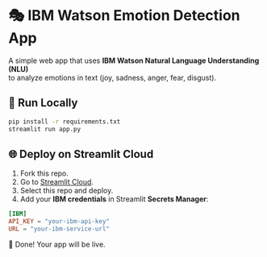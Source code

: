 # 🎭 IBM Watson Emotion Detection App

A simple web app that uses **IBM Watson Natural Language Understanding (NLU)**  
to analyze emotions in text (joy, sadness, anger, fear, disgust).  

## 🚀 Run Locally
```bash
pip install -r requirements.txt
streamlit run app.py
```

## 🌐 Deploy on Streamlit Cloud
1. Fork this repo.
2. Go to [Streamlit Cloud](https://share.streamlit.io).
3. Select this repo and deploy.
4. Add your **IBM credentials** in Streamlit **Secrets Manager**:

```toml
[IBM]
API_KEY = "your-ibm-api-key"
URL = "your-ibm-service-url"
```

🎉 Done! Your app will be live.
